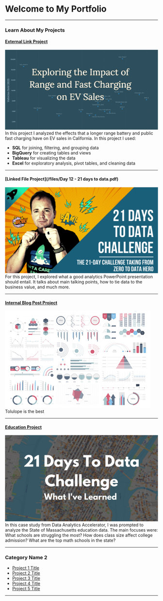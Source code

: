 # Welcome to My Portfolio

---

### Learn About My Projects

#### [External Link Project](https://www.linkedin.com/pulse/exploring-impact-range-fast-charging-ev-sales-data-analytics-danny-uua3c/)
[<img src="images/EV project title.png?raw=true"/>](https://www.linkedin.com/pulse/exploring-impact-range-fast-charging-ev-sales-data-analytics-danny-uua3c/)
In this project I analyzed the effects that a longer range battery and public fast charging have on EV sales in California. In this project I used:

 - **SQL** for joining, filtering, and grouping data
 - **BigQuery** for creating tables and views
 - **Tableau** for visualizing the data
 - **Excel** for exploratory analysis, pivot tables, and cleaning data 

---
#### [Linked File Project](/files/Day 12 - 21 days to data.pdf)
<img src="images/21 Days To Data Challenge.png?raw=true"/>
For this project, I explored what a good analytics PowerPoint presentation should entail. It talks about main talking points, how to tie data to the business value, and much more. 

---

#### [Internal Blog Post Project](/bank)
<img src="images/dummy_thumbnail.jpg?raw=true"/>
Tolulope is the best

---
#### [Education Project](https://www.linkedin.com/pulse/massachusetts-education-analysis-samantha-paul/)
[<img src="images/21 Days To Data Challenge What I've Learned Cover.png?raw=true"/>](https://www.linkedin.com/pulse/what-i-learned-21-days-data-avery-smith)
In this case study from Data Analytics Accelerator, I was prompted to analyze the State of Massachusetts education data. The main focuses were:
What schools are struggling the most?
How does class size affect college admission?
What are the top math schools in the state? 

---

### Category Name 2

- [Project 1 Title](http://example.com/)
- [Project 2 Title](http://example.com/)
- [Project 3 Title](http://example.com/)
- [Project 4 Title](http://example.com/)
- [Project 5 Title](http://example.com/)

---




